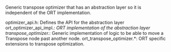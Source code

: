 Generic transpose optimizer that has an abstraction layer so it is independent of the ORT implementation.

optimizer_api.h: Defines the API for the abstraction layer
ort_optimizer_api_impl.*: ORT implementation of the abstraction layer
transpose_optimizer.*: Generic implementation of logic to be able to move a Transpose node past another node.
ort_transpose_optimizer.*: ORT specific extensions to transpose optimization.
